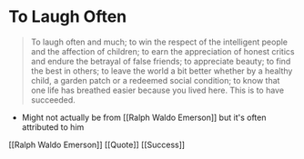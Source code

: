 # To Laugh Often

>To laugh often and much;
>to win the respect of the intelligent people
>and the affection of children;
>to earn the appreciation of honest critics
>and endure the betrayal of false friends;
>to appreciate beauty;
>to find the best in others;
>to leave the world a bit better
>whether by a healthy child, a garden patch
>or a redeemed social condition;
>to know that one life has breathed easier
>because you lived here.
>This is to have succeeded.

- Might not actually be from [[Ralph Waldo Emerson]] but it's often attributed to him

[[Ralph Waldo Emerson]] [[Quote]] [[Success]]

